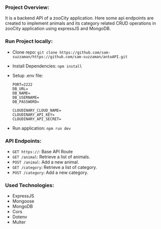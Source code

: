 ### Project Overview:

It is a backend API of a zooCity application. Here some api endpoints are created to implement animals and its category related CRUD operations in zooCity application using expressJS and MongoDB.

### Run Project locally:

-   Clone repo: `git clone https://github.com/sam-suzzaman/https://github.com/sam-suzzaman/antoAPI.git`
-   Install Dependencies: `npm install`
-   Setup .env file:

    ```
    PORT=2222
    DB_URL=
    DB_NAME=
    DB_USERNAME=
    DB_PASSWORD=

    CLOUDINARY_CLOUD_NAME=
    CLOUDINARY_API_KEY=
    CLOUDINARY_API_SECRET=
    ```

-   Run application: `npm run dev`

### API Endpoints:

-   `GET https://`: Base API Route
-   `GET /animal`: Retrieve a list of animals.
-   `POST /animal`: Add a new animal.
-   `GET /category`: Retrieve a list of category.
-   `POST /category`: Add a new category.

### Used Technologies:

-   ExpressJS
-   Mongoose
-   MongoDB
-   Cors
-   Dotenv
-   Multer
